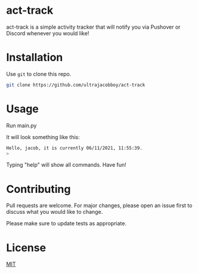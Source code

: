 # act-track
act-track is a simple activity tracker that will notify you via Pushover or Discord whenever you would like!

# Installation
Use `git` to clone this repo.

```bash
git clone https://github.com/ultrajacobboy/act-track
```

# Usage
Run main.py

It will look something like this:
```bash
Hello, jacob, it is currently 06/11/2021, 11:55:39.
>
```
Typing "help" will show all commands. Have fun!

# Contributing
Pull requests are welcome. For major changes, please open an issue first to discuss what you would like to change.

Please make sure to update tests as appropriate.

# License
[MIT](https://choosealicense.com/licenses/mit/)
